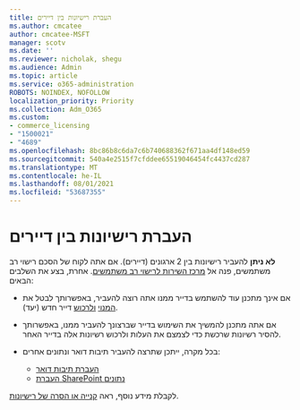 ```yaml
---
title: העברת רישיונות בין דיירים
ms.author: cmcatee
author: cmcatee-MSFT
manager: scotv
ms.date: ''
ms.reviewer: nicholak, shegu
ms.audience: Admin
ms.topic: article
ms.service: o365-administration
ROBOTS: NOINDEX, NOFOLLOW
localization_priority: Priority
ms.collection: Adm_O365
ms.custom:
- commerce_licensing
- "1500021"
- "4689"
ms.openlocfilehash: 8bc86b8c6da7c6b740688362f671aa4df148ed59
ms.sourcegitcommit: 540a4e2515f7cfddee65519046454fc4437cd287
ms.translationtype: MT
ms.contentlocale: he-IL
ms.lasthandoff: 08/01/2021
ms.locfileid: "53687355"
---
```

# <a name="transfer-licenses-between-tenants"></a>העברת רישיונות בין דיירים

**לא ניתן** להעביר רישיונות בין 2 ארגונים (דיירים). אם אתה לקוח של הסכם רישוי רב משתמשים, פנה אל [מרכז השירות לרישוי רב משתמשים](https://support.microsoft.com/help/4471406/how-to-contact-the-microsoft-volume-licensing-service-center). אחרת, בצע את השלבים הבאים:

- אם אינך מתכנן עוד להשתמש בדייר ממנו אתה רוצה להעביר, באפשרותך לבטל את [המנוי](https://admin.microsoft.com/Adminportal/Home?source=applauncher#/subscriptions) [ולרכוש](https://www.microsoft.com/microsoft-365/business/compare-all-microsoft-365-business-products?rtc=2&activetab=tab:primaryr2) דייר חדש (יעד).
- אם אתה מתכנן להמשיך את השימוש בדייר שברצונך להעביר ממנו, [](/microsoft-365/commerce/licenses/buy-licenses#buy-or-remove-licenses-for-your-business-subscription) באפשרותך להסיר רשיונות שרכשת כדי לצמצם את העלות ולרכוש רשיונות אלה בדייר האחר.
- בכל מקרה, ייתכן שתרצה להעביר תיבות דואר ונתונים אחרים:

    - [העברת תיבות דואר](/Exchange/mailbox-migration/migrate-mailboxes-across-tenants)
    - [העברת SharePoint נתונים](https://aka.ms/modernSpoAdminCenter/CloudContentMigrations)

לקבלת מידע נוסף, ראה [קנייה או הסרה של רישיונות](/microsoft-365/commerce/licenses/buy-licenses).